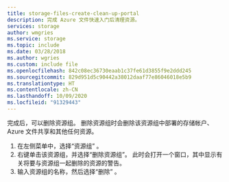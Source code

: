 ```yaml
---
title: storage-files-create-clean-up-portal
description: 完成 Azure 文件快速入门后清理资源。
services: storage
author: wmgries
ms.service: storage
ms.topic: include
ms.date: 03/28/2018
ms.author: wgries
ms.custom: include file
ms.openlocfilehash: 842c08ec36730eaab1c37fe61d3855f9e2ddd245
ms.sourcegitcommit: 829d951d5c90442a38012daaf77e86046018e5b9
ms.translationtype: HT
ms.contentlocale: zh-CN
ms.lasthandoff: 10/09/2020
ms.locfileid: "91329443"
---
```

完成后，可以删除资源组。 删除资源组时会删除该资源组中部署的存储帐户、Azure 文件共享和其他任何资源。

1. 在左侧菜单中，选择“资源组”  。
1. 右键单击该资源组，并选择“删除资源组”。  此时会打开一个窗口，其中显示有关将要与资源组一起删除的资源的警告。
1. 输入资源组的名称，然后选择“删除”  。